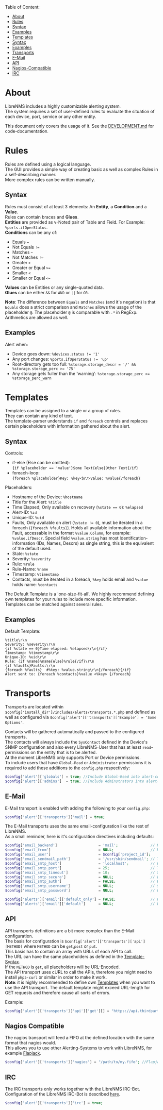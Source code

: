 Table of Content:
- [About](#about)
- [Rules](#rules)
 - [Syntax](#rules-syntax)
 - [Examples](#rules-examples)
- [Templates](#templates)
 - [Syntax](#templates-syntax)
 - [Examples](#templates-examples)
- [Transports](#transports)
 - [E-Mail](#transports-email)
 - [API](#transports-api)
 - [Nagios-Compatible](#transports-nagios)
 - [IRC](#transports-irc)

# <a name="about">About</a>

LibreNMS includes a highly customizable alerting system.  
The system requires a set of user-defined rules to evaluate the situation of each device, port, service or any other entity.

This document only covers the usage of it. See the [DEVELOPMENT.md](https://github.com/f0o/glowing-tyrion/blob/master/DEVELOPMENT.md) for code-documentation.

# <a name="rules">Rules</a>

Rules are defined using a logical language.  
The GUI provides a simple way of creating basic as well as complex Rules in a self-describing manner.  
More complex rules can be written manually.

## <a name="rules-syntax">Syntax</a>

Rules must consist of at least 3 elements: An __Entity__, a __Condition__ and a __Value__.  
Rules can contain braces and __Glues__.  
__Entities__ are provided as `%`-Noted pair of Table and Field. For Example: `%ports.ifOperStatus`.  
__Conditions__ can be any of:
- Equals `=`
- Not Equals `!=`
- Matches `~`
- Not Matches `!~`
- Greater `>`
- Greater or Equal `>=`
- Smaller `<`
- Smaller or Equal `<=`

__Values__ can be Entities or any single-quoted data.  
__Glues__ can be either `&&` for `AND` or `||` for `OR`.

__Note__: The difference between `Equals` and `Matches` (and it's negation) is that `Equals` does a strict comparison and `Matches` allows the usage of the placeholder `@`. The placeholder `@` is comparable with `.*` in RegExp.  
Arithmetics are allowed as well.

## <a name="rules-examples">Examples</a>

Alert when:
- Device goes down: `%devices.status != '1'`
- Any port changes: `%ports.ifOperStatus != 'up'`
- Root-directory gets too full: `%storage.storage_descr = '/' && %storage.storage_perc >= '75'`
- Any storage gets fuller than the 'warning': `%storage.storage_perc >= %storage_perc_warn`

# <a name="templates">Templates</a>

Templates can be assigned to a single or a group of rules.  
They can contain any kind of text.  
The template-parser understands `if` and `foreach` controls and replaces certain placeholders with information gathered about the alert.  

## <a name="templates-syntax">Syntax</a>

Controls:
- if-else (Else can be omitted):  
`{if %placeholder == 'value'}Some Text{else}Other Text{/if}`
- foreach-loop:  
`{foreach %placeholder}Key: %key<br/>Value: %value{/foreach}`

Placeholders:
- Hostname of the Device: `%hostname`
- Title for the Alert: `%title`
- Time Elapsed, Only available on recovery (`%state == 0`): `%elapsed`
- Alert-ID: `%id`
- Unique-ID: `%uid`
- Faults, Only available on alert (`%state != 0`), must be iterated in a foreach (`{foreach %faults}`). Holds all available information about the Fault, accessable in the format `%value.Column`, for example: `%value.ifDescr`. Special field `%value.string` has most Identification-information (IDs, Names, Descrs) as single string, this is the equivalent of the default used.
- State: `%state`
- Severity: `%severity`
- Rule: `%rule`
- Rule-Name: `%name`
- Timestamp: `%timestamp`
- Contacts, must be iterated in a foreach, `%key` holds email and `%value` holds name: `%contacts`

The Default Template is a 'one-size-fit-all'. We highly recommend defining own templates for your rules to include more specific information.
Templates can be matched against several rules.

## <a name="templates-examples">Examples</a>

Default Template:  
```text
%title\r\n
Severity: %severity\r\n
{if %state == 0}Time elapsed: %elapsed\r\n{/if}
Timestamp: %timestamp\r\n
Unique-ID: %uid\r\n
Rule: {if %name}%name{else}%rule{/if}\r\n
{if %faults}Faults:\r\n
{foreach %faults}  #%key: %value.string\r\n{/foreach}{/if}
Alert sent to: {foreach %contacts}%value <%key> {/foreach}
```

# <a name="transports">Transports</a>

Transports are located within `$config['install_dir']/includes/alerts/transports.*.php` and defined as well as configured via `$config['alert']['transports']['Example'] = 'Some Options'`.  

Contacts will be gathered automatically and passed to the configured transports.  
The contacts will always include the `SysContact` defined in the Device's SNMP configuration and also every LibreNMS-User that has at least `read`-permissions on the entity that is to be alerted.  
At the moment LibreNMS only supports Port or Device permissions.  
To include users that have `Global-Read` or `Administrator` permissions it is required to add these additions to the `config.php` respectively:
```php
$config['alert']['globals'] = true; //Include Global-Read into alert-contacts
$config['alert']['admins']  = true; //Include Adminstrators into alert-contacts
```

## <a name="transports-email">E-Mail</a>

E-Mail transport is enabled with adding the following to your `config.php`:  
```php
$config['alert']['transports']['mail'] = true;
```

The E-Mail transports uses the same email-configuration like the rest of LibreNMS.  
As a small reminder, here is it's configuration directives including defaults:
```php
$config['email_backend']                   = 'mail';               // Mail backend. Allowed: "mail" (PHP's built-in), "sendmail", "smtp".
$config['email_from']                      = NULL;                 // Mail from. Default: "ProjectName" <projectid@`hostname`>
$config['email_user']                      = $config['project_id'];
$config['email_sendmail_path']             = '/usr/sbin/sendmail'; // The location of the sendmail program.
$config['email_smtp_host']                 = 'localhost';          // Outgoing SMTP server name.
$config['email_smtp_port']                 = 25;                   // The port to connect.
$config['email_smtp_timeout']              = 10;                   // SMTP connection timeout in seconds.
$config['email_smtp_secure']               = NULL;                 // Enable encryption. Use 'tls' or 'ssl'
$config['email_smtp_auth']                 = FALSE;                // Whether or not to use SMTP authentication.
$config['email_smtp_username']             = NULL;                 // SMTP username.
$config['email_smtp_password']             = NULL;                 // Password for SMTP authentication.

$config['alerts']['email']['default_only'] = FALSE;                // Only send alerts to default-contact
$config['alerts']['email']['default']      = NULL;                 // Default-Contact
```

## <a name="transports-api">API</a>

API transports definitions are a bit more complex than the E-Mail configuration.  
The basis for configuration is `$config['alert']['transports']['api'][METHOD]` where `METHOD` can be `get`,`post` or `put`.  
This basis has to contain an array with URLs of each API to call.  
The URL can have the same placeholders as defined in the [Template-Syntax](#templates-syntax).  
If the `METHOD` is `get`, all placeholders will be URL-Encoded.  
The API transport uses cURL to call the APIs, therefore you might need to install `php5-curl` or similar in order to make it work.  
__Note__: it is highly recommended to define own [Templates](#templates) when you want to use the API transport. The default template might exceed URL-length for GET requests and therefore cause all sorts of errors.  

Example:
```php
$config['alert']['transports']['api']['get'][] = "https://api.thirdparti.es/issue?apikey=abcdefg&subject=%title";
```

## <a name="transports-nagios">Nagios Compatible</a>

The nagios transport will feed a FIFO at the defined location with the same format that nagios would.  
This allows you to use other Alerting-Systems to work with LibreNMS, for example [Flapjack](http://flapjack.io).
```php
$config['alert']['transports']['nagios'] = "/path/to/my.fifo"; //Flapjack expects it to be at '/var/cache/nagios3/event_stream.fifo'
```

## <a name="transports-irc">IRC</a>

The IRC transports only works together with the LibreNMS IRC-Bot.  
Configuration of the LibreNMS IRC-Bot is described [here](https://github.com/librenms/librenms/blob/master/doc/Extensions/IRC-Bot.md).  
```php
$config['alert']['transports']['irc'] = true;
```

